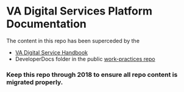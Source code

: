 # VA Digital Services Platform Documentation

The content in this repo has been superceded by the

* [VA Digital Service Handbook](https://department-of-veterans-affairs.github.io/va-digital-service-handbook/)
* DeveloperDocs folder in the public [work-practices repo](https://github.com/department-of-veterans-affairs/vets-work-practices/tree/master/External-Contractors-DeveloperDocs)


### Keep this repo through 2018 to ensure all repo content is migrated properly.


